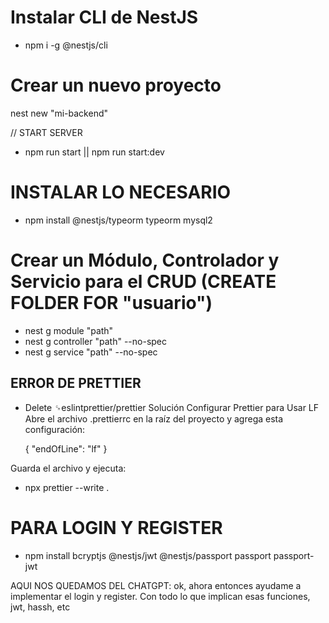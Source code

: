 # Instalar CLI de NestJS
- npm i -g @nestjs/cli

# Crear un nuevo proyecto
nest new "mi-backend"

// START SERVER
 - npm run start || npm run start:dev

# INSTALAR LO NECESARIO
- npm install @nestjs/typeorm typeorm mysql2

# Crear un Módulo, Controlador y Servicio para el CRUD (CREATE FOLDER FOR "usuario")
- nest g module "path"
- nest g controller "path" --no-spec
- nest g service "path" --no-spec

## ERROR DE PRETTIER
* Delete ␍eslintprettier/prettier
Solución Configurar Prettier para Usar LF
Abre el archivo .prettierrc en la raíz del proyecto y agrega esta configuración:

    {
      "endOfLine": "lf"
    }

Guarda el archivo y ejecuta:
- npx prettier --write .

# PARA LOGIN Y REGISTER
- npm install bcryptjs @nestjs/jwt @nestjs/passport passport passport-jwt


AQUI NOS QUEDAMOS DEL CHATGPT:
ok, ahora entonces ayudame a implementar el login y register. Con todo lo que implican esas funciones, jwt, hassh, etc
